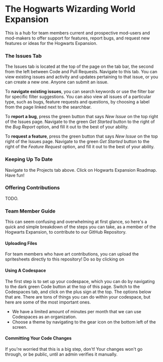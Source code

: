 #  The Hogwarts Wizarding World Expansion
This is a hub for team members current and prospective mod-users and mod-makers to offer support for features, report bugs, and request new features or ideas for the Hogwarts Expansion.

### The Issues Tab
The Issues tab is located at the top of the page on the tab bar, the second from the left between Code and Pull Requests. Navigate to this tab. You can view existing issues and activity and updates pertaining to that issue, or you can create a new one. Anyone can submit an issue.

To **navigate existing issues**, you can search keywords or use the filter bar for specific filter suggestions. You can also view all issues of a particular type, such as bugs, feature requests and questions, by choosing a label from the page linked next to the searchbar.

To **report a bug**, press the green button that says _New Issue_ on the top right of the Issues page. Navigate to the green _Get Started_ button to the right of the _Bug Report_ option, and fill it out to the best of your ability.

To **request a feature**, press the green button that says _New Issue_ on the top right of the Issues page. Navigate to the green _Get Started_ button to the right of the _Feature Request_ option, and fill it out to the best of your ability.

### Keeping Up To Date
Navigate to the Projects tab above. Click on Hogwarts Expansion Roadmap. Have fun! 

### Offering Contributions
TODO.

### Team Member Guide
This can seem confusing and overwhelming at first glance, so here's a quick and simple breakdown of the steps you can take, as a member of the Hogwarts Expansion, to contribute to our GitHub Repository.

#### Uploading Files
For team members who have art contributions, you can upload the spritesheets directly to this repository! Do so by clicking on

#### Using A Codespace
The first step is to set up your codespace, which you can do by navigating to the dark green Code button at the top of this page. Switch to the Codespaces tab, and click on the plus sign at the top. The options below that are.
There are tons of things you can do within your codespace, but here are some of the most important ones.
- We have a limited amount of minutes per month that we can use Codespaces as an organization.
- Choose a theme by navigating to the gear icon on the bottom left of the screen.

#### Committing Your Code Changes
If you're worried that this is a big step, don't! Your changes won't go through, or be public, until an admin verifies it manually.
